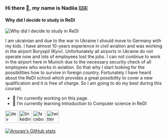 ### Hi there 👋, my name is Nadiia 🇺🇦
#### Why did I decide to study in ReDI
![Why did I decide to study in ReDI](https://arturssmirnovs.github.io/github-profile-readme-generator/images/banner.png)

I am ukrainian and due to the war in Ukraine I should move to Germany with my kids. I have almost 10-years experience in civil aviation and was working in the airport Boryspil (Kyiv). Unfortunately all airports in Ukraine do not operate now and lots of employees lost the jobs. I can not continue to work in the airport here in Munich due to the necessary security check of all employees who works in aviation. So that why I start looking for the possibilities how to survive in foreign country. Fortunately I have heard about the ReDI school which provides a great possibility to cover a new qualification and it is free of charge. So I am going to do my best during this course).



- 🔭 I’m currently working on this page. 
- 🌱 I’m currently learning Introduction to Computer science in ReDI 


[<img src='https://cdn.jsdelivr.net/npm/simple-icons@3.0.1/icons/dev-dot-to.svg' alt='dev' height='40'>](https://dev.to/nadiiabohatyrenko)  [<img src='https://cdn.jsdelivr.net/npm/simple-icons@3.0.1/icons/linkedin.svg' alt='linkedin' height='40'>](https://www.linkedin.com/in/nadiia-bohatyrenko-46b35417b)  [<img src='https://cdn.jsdelivr.net/npm/simple-icons@3.0.1/icons/facebook.svg' alt='facebook' height='40'>](https://www.facebook.com/n.bogatyrenko/)  [<img src='https://cdn.jsdelivr.net/npm/simple-icons@3.0.1/icons/twitter.svg' alt='twitter' height='40'>](https://twitter.com/@NBohatyrenko)  



[![Anurag's GitHub stats](https://github-readme-stats.vercel.app/api?username=NadiiaBohatyrenko)](https://github.com/NadiiaBohatyrenko/github-readme-stats)


